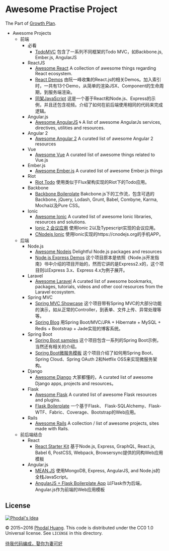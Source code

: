 # Awesome Practise Project

The Part of [Growth Plan](https://github.com/phodal/growth).

- Awesome Projects
  - 前端
    - 必看
      - [TodoMVC](https://github.com/tastejs/todomvc) 包含了一系列不同框架的Todo MVC，如Backbone.js, Ember.js, AngularJS
    - ReactJS
      - [Awesome React](https://github.com/enaqx/awesome-react) A collection of awesome things regarding React ecosystem.
      - [React Demos](https://github.com/ruanyf/react-demos) 由阮一峰收集的React.js的相关Demos。加入索引时，一共有13个Demo，从简单的渲染JSX、Component的生命周期，到服务端渲染。
      - [同架JavaScript](https://github.com/DavidWells/isomorphic-react-example) 这是一个基于React和Node.js、Express的示例，并且还包含视频。介绍了如何在前后端使用相同的代码来完成逻辑。
    - Angular.js
      - [Awesome AngularJS](https://github.com/gianarb/awesome-angularjs) 🌀 A list of awesome AngularJs services, directives, utilities and resources.
    - Angular 2
      - [Awesome Angular 2](https://github.com/AngularClass/awesome-angular2) A curated list of awesome Angular 2 resources 
    - Vue
      - [Awesome Vue](https://github.com/vuejs/awesome-vue) A curated list of awesome things related to Vue.js
    - Ember.js
      - [Awesome Ember.js](https://github.com/nmec/awesome-ember) A curated list of awesome Ember.js things
    - Riot
      - [Riot Todo](https://github.com/srackham/riot-todo) 使用类似于Flux架构实现的Riot下的Todo应用。
    - Backbone
      - [Backbone Boilerplate](https://github.com/tbranyen/backbone-boilerplate) Bakcbone.js下的工作流，包含可选的Backbone, jQuery, Lodash, Grunt, Babel, Combyne, Karma, Mocha以及Pure CSS。
    - Ionic
      - [Awesome Ionic](https://github.com/Alexintosh/Awesome-Ionic) A curated list of awesome Ionic libraries, resources and solutions.
      - [Ionic 2 会议应用](https://github.com/driftyco/ionic-conference-app) 使用Ionic 2以及Typescript实现的会议应用。
      - [CNodejs Ionic](https://github.com/lanceli/cnodejs-ionic) 使用Ionic实现的https://cnodejs.org的手机APP。
  - 后端
    - Node.js
      - [Awesome Nodejs](https://github.com/sindresorhus/awesome-nodejs) Delightful Node.js packages and resources
      - [Node.js Express Demos](https://github.com/bsspirit/nodejs-demo) 这个项目原本是依照《Node.js开发指南》书中介绍的项目开始的，然而它讲的是Express2.x的，这个项目则以Express 3.x、Express 4.x为例子展开。
    - Laravel
      - [Awesome Laravel](https://github.com/chiraggude/awesome-laravel) A curated list of awesome bookmarks, packages, tutorials, videos and other cool resources from the Laravel ecosystem.
    - Spring MVC
      - [Spring MVC Showcase](https://github.com/spring-projects/spring-mvc-showcase) 这个项目带有Spring MVC的大部分功能的演示，如从正常的Controller，到表单、文件上传、异常处理等等。
      - [Spring Blog](https://github.com/Raysmond/SpringBlog) 用Spring Boot/MVC/JPA + Hibernate + MySQL + Redis + Bootstrap + Jade实现的博客系统。
    - Spring Boot
      - [Spring Boot samples](https://github.com/netgloo/spring-boot-samples) 这个项目包含一系列的Spring Boot示例，当然还有相关的介绍。
      - [Spring Boot微服务模板](https://github.com/rohitghatol/spring-boot-microservices) 这个项目介绍了如何用Spring Boot、Spring Cloud、Spring OAuth 2和Netflix OSS来实现微服务架构。
    - Django
      - [Awesome Django](https://github.com/rosarior/awesome-django) 大家都懂的，A curated list of awesome Django apps, projects and resources。
    - Flask
      - [Awesome Flask](https://github.com/humiaozuzu/awesome-flask) A curated list of awesome Flask resources and plugins.
      - [Flask Boilerplate](https://github.com/mjhea0/flask-boilerplate) 一个基于Flask、 Flask-SQLAlchemy、Flask-WTF、Fabric、Coverage、Bootstrap的Web应用。
    - Rails
      - [Awesome Rails](https://github.com/ekremkaraca/awesome-rails) A collection / list of awesome projects, sites made with Rails.
  - 前后端结合
    - React
      - [React Starter Kit](https://github.com/kriasoft/react-starter-kit) 基于Node.js, Express, GraphQL, React.js, Babel 6, PostCSS, Webpack, Browsersync提供的同构Web应用模板
    - Angular.js
      - [MEAN.JS](https://github.com/meanjs/mean) 使用MongoDB, Express, AngularJS, and Node.js的全栈JavaScript。
      - [AngularJS + Flask Boilerplate App](https://github.com/shea256/angular-flask) 以Flask作为后端，Angular.js作为前端的Web应用模板

License
---

[![Phodal's Idea](http://brand.phodal.com/shields/idea-small.svg)](http://ideas.phodal.com/)

© 2015~2016 [Phodal Huang](https://www.phodal.com). This code is distributed under the CC0 1.0 Universal license. See `LICENSE` in this directory.

[待我代码编成，娶你为妻可好](http://www.xuntayizhan.com/person/ji-ke-ai-qing-zhi-er-shi-dai-wo-dai-ma-bian-cheng-qu-ni-wei-qi-ke-hao-wan/)
